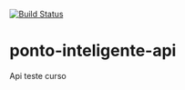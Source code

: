 [![Build Status](https://travis-ci.com/cresokind/ponto-inteligente-api.svg?branch=master)](https://travis-ci.com/cresokind/ponto-inteligente-api)
# ponto-inteligente-api
Api teste curso 
